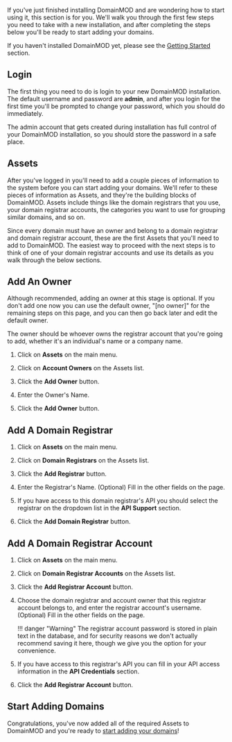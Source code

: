 If you've just finished installing DomainMOD and are wondering how to start using it, this section is for you. We'll walk you through the first few steps you need to take with a new installation, and after completing the steps below you'll be ready to start adding your domains.

If you haven't installed DomainMOD yet, please see the [Getting Started](getting-started.md) section.

Login
-----
The first thing you need to do is login to your new DomainMOD installation. The default username and password are **admin**, and after you login for the first time you'll be prompted to change your password, which you should do immediately.

The admin account that gets created during installation has full control of your DomainMOD installation, so you should store the password in a safe place.

Assets
------
After you've logged in you'll need to add a couple pieces of information to the system before you can start adding your domains. We'll refer to these pieces of information as Assets, and they're the building blocks of DomainMOD. Assets include things like the domain registrars that you use, your domain registrar accounts, the categories you want to use for grouping similar domains, and so on.

Since every domain must have an owner and belong to a domain registrar and domain registrar account, these are the first Assets that you'll need to add to DomainMOD. The easiest way to proceed with the next steps is to think of one of your domain registrar accounts and use its details as you walk through the below sections. 

Add An Owner
------------
Although recommended, adding an owner at this stage is optional. If you don't add one now you can use the default owner, "[no owner]" for the remaining steps on this page, and you can then go back later and edit the default owner.

The owner should be whoever owns the registrar account that you're going to add, whether it's an individual's name or a company name. 

1. Click on **Assets** on the main menu.

2. Click on **Account Owners** on the Assets list.

3. Click the **Add Owner** button.

4. Enter the Owner's Name. 

5. Click the **Add Owner** button.

Add A Domain Registrar
----------------------
1. Click on **Assets** on the main menu.

2. Click on **Domain Registrars** on the Assets list.

3. Click the **Add Registrar** button.

4. Enter the Registrar's Name. (Optional) Fill in the other fields on the page.

5. If you have access to this domain registrar's API you should select the registrar on the dropdown list in the **API Support** section.

6. Click the **Add Domain Registrar** button.

Add A Domain Registrar Account
------------------------------
1. Click on **Assets** on the main menu.

2. Click on **Domain Registrar Accounts** on the Assets list.

3. Click the **Add Registrar Account** button.

4. Choose the domain registrar and account owner that this registrar account belongs to, and enter the registrar account's username. (Optional) Fill in the other fields on the page.

    !!! danger "Warning"
        The registrar account password is stored in plain text in the database, and for security reasons we don't actually recommend saving it here, though we give you the option for your convenience.

5. If you have access to this registrar's API you can fill in your API access information in the **API Credentials** section. 

6. Click the **Add Registrar Account** button.

Start Adding Domains
--------------------
Congratulations, you've now added all of the required Assets to DomainMOD and you're ready to [start adding your domains](adding-domains.md)!
